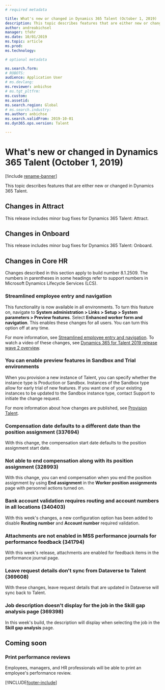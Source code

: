 ```yaml
---
# required metadata

title: What's new or changed in Dynamics 365 Talent (October 1, 2019)
description: This topic describes features that are either new or changed in Microsoft Dynamics 365 Talent for October 1, 2019.
author: andreabichsel
manager: tfehr
ms.date: 10/01/2019
ms.topic: article
ms.prod: 
ms.technology: 

# optional metadata

ms.search.form: 
# ROBOTS: 
audience: Application User
# ms.devlang: 
ms.reviewer: anbichse
# ms.tgt_pltfrm: 
ms.custom: 
ms.assetid: 
ms.search.region: Global
# ms.search.industry: 
ms.author: anbichse
ms.search.validFrom: 2019-10-01
ms.dyn365.ops.version: Talent

---
```

# What's new or changed in Dynamics 365 Talent (October 1, 2019)

[!include [rename-banner](~/includes/cc-data-platform-banner.md)]

This topic describes features that are either new or changed in Dynamics 365 Talent.

## Changes in Attract

This release includes minor bug fixes for Dynamics 365 Talent: Attract.

## Changes in Onboard

This release includes minor bug fixes for Dynamics 365 Talent: Onboard.

## Changes in Core HR

Changes described in this section apply to build number 8.1.2509. The numbers in parentheses in some headings refer to support numbers in Microsoft Dynamics Lifecycle Services (LCS).

### Streamlined employee entry and navigation

This functionality is now available in all environments. To turn this feature on, navigate to **System administration > Links > Setup > System parameters > Preview features**. Select **Enhanced worker form and navigation**. This enables these changes for all users. You can turn this option off at any time.

For more information, see [Streamlined employee entry and navigation](./streamlined-employee-entry.md). To watch a video of these changes, see [Dynamics 365 for Talent 2019 release wave 2 overview](https://aka.ms/ROGT19RW2ROV).

### You can enable preview features in Sandbox and Trial environments

When you provision a new instance of Talent, you can specify whether the instance type is Production or Sandbox. Instances of the Sandbox type allow for early trial of new features. If you want one of your existing instances to be updated to the Sandbox instance type, contact Support to initiate the change request.

For more information about how changes are published, see [Provision Talent](./provisioning-talent.md).

### Compensation date defaults to a different date than the position assignment (337694)

With this change, the compensation start date defaults to the position assignment start date.

### Not able to end compensation along with its position assignment (328993)

With this change, you can end compensation when you end the position assignment by using **End assignment** in the **Worker position assignments** page with personnel actions turned on.

### Bank account validation requires routing and account numbers in all locations (340403)

With this week's changes, a new configuration option has been added to disable **Routing number** and **Account number** required validation. 

### Attachments are not enabled in MSS performance journals for performance feedback (341794)

With this week's release, attachments are enabled for feedback items in the performance journal page.

### Leave request details don't sync from Dataverse to Talent (369608)

With these changes, leave request details that are updated in Dataverse will sync back to Talent.

### Job description doesn't display for the job in the Skill gap analysis page (369398)

In this week's build, the description will display when selecting the job in the **Skill gap analysis** page.

## Coming soon

### Print performance reviews

Employees, managers, and HR professionals will be able to print an employee's performance review.


[!INCLUDE[footer-include](../includes/footer-banner.md)]